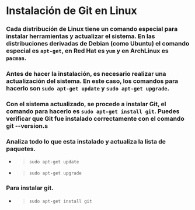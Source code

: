 # Instalación de Git en Linux

### Cada distribución de Linux tiene un comando especial para instalar herramientas y actualizar el sistema. En las distribuciones derivadas de **Debian (como Ubuntu)** el comando especial es `apt-get`, en **Red Hat** es `yum` y en **ArchLinux** es `pacman`.

### Antes de hacer la instalación, es necesario realizar una actualización del sistema. En este caso, los comandos para hacerlo son `sudo apt-get update` y `sudo apt-get upgrade`.

### Con el sistema actualizado, se procede a instalar **Git**, el comando para hacerlo es `sudo apt-get install git`. Puedes verificar que Git fue instalado correctamente con el comando git --version.s

### Analiza todo lo que esta instalado y actualiza la lista de paquetes.

- > `sudo apt-get update`
- > `sudo apt-get upgrade`

### Para instalar git.

- > `sudo apt-get install git`
